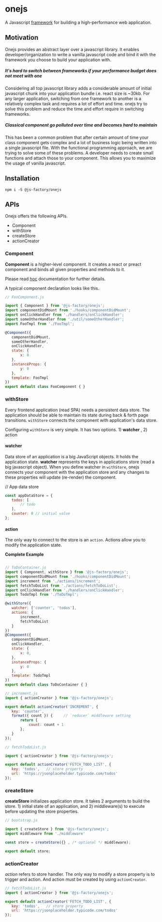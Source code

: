 # onejs
A Javascript [framework](https://en.wikipedia.org/wiki/Software_framework) for building a high-performance web application. 

## Motivation
Onejs provides an abstract layer over a javascript library. It enables developer/organization to write a vanilla javascript code and bind it with the framework you choose to build your application with.

##### It's hard to switch between frameworks if your performance budget does not meet with one
Considering all top javascript library adds a considerable amount of initial javascript chunk into your application bundle i.e. react size is ~30kb. For any larger application, switching from one framework to another is a relatively complex task and requires a lot of effort and time. onejs try to solve this problem and reduce the time and effort require in switching frameworks.

##### Classical component go polluted over time and becomes hard to maintain
This has been a common problem that after certain amount of time your class component gets complex and a lot of business logic being written into a single javascript file. With the functional programming approach, we are trying to solve some of these problems. A developer needs to create small functions and attach those to your component. This allows you to maximize the usage of vanilla javascript.

## Installation
```
npm i -S @js-factory/onejs
```

## APIs
Onejs offers the following APIs.

- Component
- withStore
- createStore
- actionCreator

### Component
**Component** is a higher-level component. It creates a react or preact component and binds all given properties and methods to it.

Please read [hoc](https://www.npmjs.com/package/@js-factory/hoc) documentation for further details.

A typical component declaration looks like this.

```javascript
// FooComponent.js

import { Component } from '@js-factory/onejs';
import componentDidMount from './hooks/componentDidMount';
import onClickHandler from './handlers/onClickHandler';
import someOtherHandler from './util/someOtherHandler';
import FooTmpl from './FooTmpl';

@Component({
   componentDidMount,
   someOtherHandler,
   onClickHandler,
   state: {
       x: 0
   },
   instanceProps: {
       y: 0
   },
   template: FooTmpl
})
export default class FooComponent { }

```

### withStore
Every frontend application (read SPA) needs a persistent data store. The application should be able to maintain its state during back & forth page transitions. `withStore` connects the component with application's data store. 

Configuring `withStore` is very simple. It has two options. 1) **watcher** , 2) action

#### watcher
Data store of an application is a big JavaScript objects. It holds the application state. **watcher** represents the keys in applications store (read a big javascript object). When you define watcher in `withStore`, onejs connects your component with the application store and any changes to these properties will update (re-render) the component.

// App data store

```js
const appDataStore = {
   todos: [
       // todo
   ],
   counter: 0 // initial value
};
```

#### action
The only way to connect to the store is an `action`. Actions allow you to modify the application state.

**Complete Example**

```javascript

// ToDoContainer.js
import { Component, withStore } from '@js-factory/onejs';
import componentDidMount from './hooks/componentDidMount';
import increment from './actions/increment';
import fetchToDoList from './actions/fetchToDoList';
import onClickHandler from './handlers/onClickHandler';
import TodoTmpl from './ToDoTmpl';

@withStore({
   watcher: ['counter', 'todos'],
   actions: {
       increment,
       fetchToDoList
   }
})
@Component({
   componentDidMount,
   onClickHandler,
   state: {
       x: 0,
   },
   instanceProps: {
       y: 0
   },
   template: TodoTmpl
})
export default class ToDoContainer { }

// increment.js
import { actionCreator } from '@js-factory/onejs';

export default actionCreator('INCREMENT', {
   key: 'counter',
   format({ count }) {     // `reducer` middleware setting
       return {
           count: count + 1
       };
   }
});

// fetchTodoList.js

import { actionCreator } from '@js-factory/onejs';

export default actionCreator('FETCH_TODO_LIST', {
   key: 'todos',   // store property
   url: 'https://jsonplaceholder.typicode.com/todos'
});

```

### createStore
**createStore** initializes application store. It takes 2 arguments to build the store. 1) initial state of an application, and 2) middleware(s) to execute before updating the store properties.

```javascript
// bootstrap.js

import { createStore } from '@js-factory/onejs';
import middleware from './middleware'

const store = createStore({} , /* optional */ middleware);

export default store;

```
### actionCreator
*action* refers to store handler. The only way to modify a store property is to trigger and action. And action must be created by using `actionCreator`.

```javascript
// fetchTodoList.js
import { actionCreator } from '@js-factory/onejs';

export default actionCreator('FETCH_TODO_LIST', {
   key: 'todos',   // store property
   url: 'https://jsonplaceholder.typicode.com/todos'
});
```

